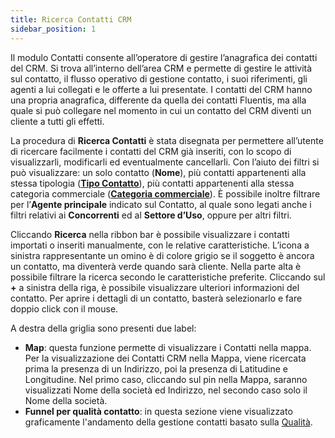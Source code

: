 ```yaml
---
title: Ricerca Contatti CRM
sidebar_position: 1
---
```


Il modulo Contatti consente all’operatore di gestire l’anagrafica dei contatti del CRM. Si trova all’interno dell’area CRM e permette di gestire le attività sul contatto, il flusso operativo di gestione contatto, i suoi riferimenti, gli agenti a lui collegati e le offerte a lui presentate.
I contatti del CRM hanno una propria anagrafica, differente da quella dei contatti Fluentis, ma alla quale si può collegare nel momento in cui un contatto del CRM diventi un cliente a tutti gli effetti.

La procedura di **Ricerca Contatti** è stata disegnata per permettere all’utente di ricercare facilmente i contatti del CRM già inseriti, con lo scopo di visualizzarli, modificarli ed eventualmente cancellarli.
Con l’aiuto dei filtri si può visualizzare: un solo contatto (**Nome**), più contatti appartenenti alla stessa tipologia ([**Tipo Contatto**](/docs/configurations/tables/crm/contacts/contact-type/)), più contatti appartenenti alla stessa categoria commerciale ([**Categoria commerciale**](/docs/configurations/tables/crm/contacts/commercial-category/)). È possibile inoltre filtrare per l’**Agente principale** indicato sul Contatto, al quale sono legati anche i filtri relativi ai **Concorrenti** ed al **Settore d’Uso**, oppure per altri filtri.

Cliccando **Ricerca** nella ribbon bar è possibile visualizzare i contatti importati o inseriti manualmente, con le relative caratteristiche.
L’icona a sinistra rappresentante un omino è di colore grigio se il soggetto è ancora un contatto, ma diventerà verde quando sarà cliente.
Nella parte alta è possibile filtrare la ricerca secondo le caratteristiche preferite. Cliccando sul **+** a sinistra della riga, è possibile visualizzare ulteriori informazioni del contatto. 
Per aprire i dettagli di un contatto, basterà selezionarlo e fare doppio click con il mouse.       

A destra della griglia sono presenti due label:
- **Map**: questa funzione permette di visualizzare i Contatti nella mappa. Per la visualizzazione dei Contatti CRM nella Mappa, viene ricercata prima la presenza di un Indirizzo, poi la presenza di Latitudine e Longitudine. Nel primo caso, cliccando sul pin nella Mappa, saranno visualizzati Nome della società ed Indirizzo, nel secondo caso solo il Nome della società.     
- **Funnel per qualità contatto**: in questa sezione viene visualizzato graficamente l'andamento della gestione contatti basato sulla [Qualità](/docs/configurations/tables/crm/contacts/contact-quality).


